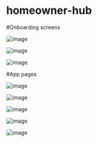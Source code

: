 # homeowner-hub

#Onboarding screens


![image](https://drive.google.com/uc?export=view&id=1NvvQXfHT72xlWIyBkz45UH_CwWhQOpl9)

![image](https://drive.google.com/uc?export=view&id=1viIk3k_S1UAdH2QWrQCzJlGIHQL80MKJ)

![image](https://drive.google.com/uc?export=view&id=1fZkfJeX5C9EvTgPUppR0xFd9evq0f6cL)

#App pages


![image](https://drive.google.com/uc?export=view&id=1uD-vc_xWlXD26Ai6MkBm74HmQMogwCuS)

![image](https://drive.google.com/uc?export=view&id=1z1FjeynDIuPUDc7xMC8lV4hKV_xd7dT4)

![image](https://drive.google.com/uc?export=view&id=1kJ9EX732_ZPCrPYDzQmfRF40fs3aUIZY)

![image](https://drive.google.com/uc?export=view&id=1CzewkEJmGM-C18m-KH3-RyKopaS4kiGb)

![image](https://drive.google.com/uc?export=view&id=1ycXz8wHdboTfzuxeJ0tEZrl6MGf5nqh1)





